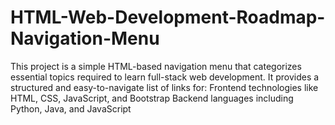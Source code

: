 # HTML-Web-Development-Roadmap-Navigation-Menu
This project is a simple HTML-based navigation menu that categorizes essential topics required to learn full-stack web development. It provides a structured and easy-to-navigate list of links for:  Frontend technologies like HTML, CSS, JavaScript, and Bootstrap  Backend languages including Python, Java, and JavaScript
